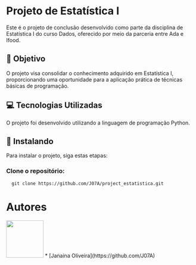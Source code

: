 # Projeto de Estatística I

Este é o projeto de conclusão desenvolvido como parte da disciplina de Estatística I do curso Dados, oferecido por meio da parceria entre Ada e Ifood.

## :dart: Objetivo
O projeto visa consolidar o conhecimento adquirido em Estatística I, proporcionando uma oportunidade para a aplicação prática de técnicas básicas de programação.

## :computer: Tecnologias Utilizadas
O projeto foi desenvolvido utilizando a linguagem de programação Python.

## :hammer: Instalando 

Para instalar o projeto, siga estas etapas:

### Clone o repositório:

```
  git clone https://github.com/J07A/project_estatistica.git
```

# Autores

<img src="https://github.com/J07A.png" width="100px;"/>
* [Janaina Oliveira](https://github.com/J07A)
